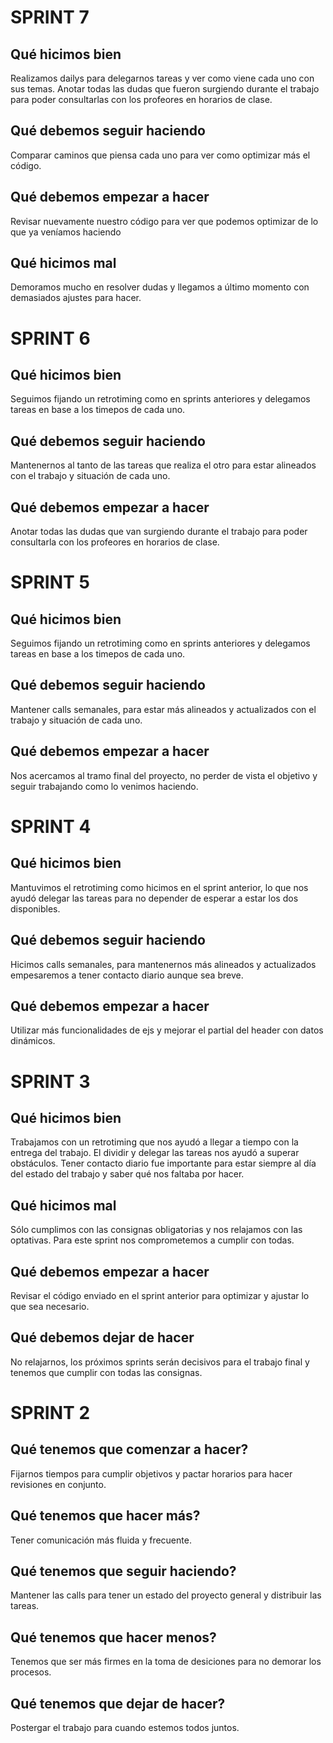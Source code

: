 # SPRINT 7

## Qué hicimos bien
Realizamos dailys para delegarnos tareas y ver como viene cada uno con sus temas.
Anotar todas las dudas que fueron surgiendo durante el trabajo para poder consultarlas con los profeores en horarios de clase.

## Qué debemos seguir haciendo
Comparar caminos que piensa cada uno para ver como optimizar más el código.

## Qué debemos empezar a hacer
Revisar nuevamente nuestro código para ver que podemos optimizar de lo que ya veníamos haciendo

## Qué hicimos mal
Demoramos mucho en resolver dudas y llegamos a último momento con demasiados ajustes para hacer.

# SPRINT 6

## Qué hicimos bien
Seguimos fijando un retrotiming como en sprints anteriores y delegamos tareas en base a los timepos de cada uno.

## Qué debemos seguir haciendo
Mantenernos al tanto de las tareas que realiza el otro para estar alineados con el trabajo y situación de cada uno.

## Qué debemos empezar a hacer
Anotar todas las dudas que van surgiendo durante el trabajo para poder consultarla con los profeores en horarios de clase.


# SPRINT 5

## Qué hicimos bien
Seguimos fijando un retrotiming como en sprints anteriores y delegamos tareas en base a los timepos de cada uno.

## Qué debemos seguir haciendo
Mantener calls semanales, para estar más alineados y actualizados con el trabajo y situación de cada uno.

## Qué debemos empezar a hacer
Nos acercamos al tramo final del proyecto, no perder de vista el objetivo y seguir trabajando como lo venimos haciendo. 


# SPRINT 4

## Qué hicimos bien
Mantuvimos el retrotiming como hicimos en el sprint anterior, lo que nos ayudó delegar las tareas para no depender de esperar a estar los dos disponibles.

## Qué debemos seguir haciendo
Hicimos calls semanales, para mantenernos más alineados y actualizados empesaremos a tener contacto diario aunque sea breve.

## Qué debemos empezar a hacer
Utilizar más funcionalidades de ejs y mejorar el partial del header con datos dinámicos.



# SPRINT 3

## Qué hicimos bien
Trabajamos con un retrotiming que nos ayudó a llegar a tiempo con la entrega del trabajo. El dividir y delegar las tareas nos ayudó a superar obstáculos. Tener contacto diario fue importante para estar siempre al día del estado del trabajo y saber qué nos faltaba por hacer.

## Qué hicimos mal
Sólo cumplimos con las consignas obligatorias y nos relajamos con las optativas. Para este sprint nos comprometemos a cumplir con todas.

## Qué debemos empezar a hacer
Revisar el código enviado en el sprint anterior para optimizar y ajustar lo que sea necesario.

## Qué debemos dejar de hacer
No relajarnos, los próximos sprints serán decisivos para el trabajo final y tenemos que cumplir con todas las consignas.


# SPRINT 2

## Qué tenemos que comenzar a hacer?
Fijarnos tiempos para cumplir objetivos y pactar horarios para hacer revisiones en conjunto.

## Qué tenemos que hacer más?
Tener comunicación más fluida y frecuente. 

## Qué tenemos que seguir haciendo?
Mantener las calls para tener un estado del proyecto general y distribuir las tareas.

## Qué tenemos que hacer menos?
Tenemos que ser más firmes en la toma de desiciones para no demorar los procesos.

## Qué tenemos que dejar de hacer?
Postergar el trabajo para cuando estemos todos juntos.

